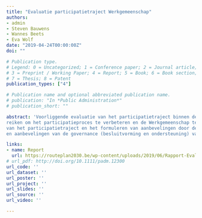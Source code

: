 ```yaml
---
title: "Evaluatie participatietraject Werkgemeenschap"
authors:
- admin
- Steven Bauwens
- Wannes Beets
- Eva Wolf
date: "2019-04-24T00:00:00Z"
doi: ""

# Publication type.
# Legend: 0 = Uncategorized; 1 = Conference paper; 2 = Journal article;
# 3 = Preprint / Working Paper; 4 = Report; 5 = Book; 6 = Book section;
# 7 = Thesis; 8 = Patent
publication_types: ["4"]

# Publication name and optional abbreviated publication name.
# publication: "In *Public Administration*"
# publication_short: ""

abstract: 'Voorliggende evaluatie van het participatietraject binnen de Werkgemeenschap dient inzichten aan te
reiken om het participatieproces te verbeteren en de Werkgemeenschap te laten uitgroeien tot een dynamisch en werkzaam samenwerkingsmodel. De opdracht was opgebouwd uit twee delen: (1) evaluatie
van het participatietraject en het formuleren van aanbevelingen door de opdrachtnemer; en (2) evaluatie
en aanbevelingen van de governance (besluitvorming en ondersteuning) van de Werkgemeenschap.'

links:
- name: Report
  url: https://routeplan2030.be/wp-content/uploads/2019/06/Rapport-Evaluatie-Werkgemeenschap-1.pdf
# url_pdf: http://doi.org/10.1111/padm.12300
url_code: ''
url_dataset: ''
url_poster: ''
url_project: ''
url_slides: ''
url_source: ''
url_video: ''

---
```

